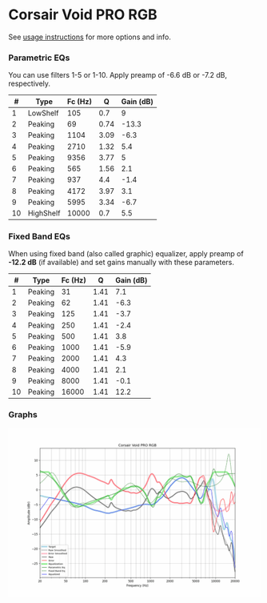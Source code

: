 # Corsair Void PRO RGB
See [usage instructions](https://github.com/jaakkopasanen/AutoEq#usage) for more options and info.

### Parametric EQs
You can use filters 1-5 or 1-10. Apply preamp of -6.6 dB or -7.2 dB, respectively.

|   # | Type      |   Fc (Hz) |    Q |   Gain (dB) |
|-----|-----------|-----------|------|-------------|
|   1 | LowShelf  |       105 | 0.7  |         9   |
|   2 | Peaking   |        69 | 0.74 |       -13.3 |
|   3 | Peaking   |      1104 | 3.09 |        -6.3 |
|   4 | Peaking   |      2710 | 1.32 |         5.4 |
|   5 | Peaking   |      9356 | 3.77 |         5   |
|   6 | Peaking   |       565 | 1.56 |         2.1 |
|   7 | Peaking   |       937 | 4.4  |        -1.4 |
|   8 | Peaking   |      4172 | 3.97 |         3.1 |
|   9 | Peaking   |      5995 | 3.34 |        -6.7 |
|  10 | HighShelf |     10000 | 0.7  |         5.5 |

### Fixed Band EQs
When using fixed band (also called graphic) equalizer, apply preamp of **-12.2 dB** (if available) and set gains manually with these parameters.

|   # | Type    |   Fc (Hz) |    Q |   Gain (dB) |
|-----|---------|-----------|------|-------------|
|   1 | Peaking |        31 | 1.41 |         7.1 |
|   2 | Peaking |        62 | 1.41 |        -6.3 |
|   3 | Peaking |       125 | 1.41 |        -3.7 |
|   4 | Peaking |       250 | 1.41 |        -2.4 |
|   5 | Peaking |       500 | 1.41 |         3.8 |
|   6 | Peaking |      1000 | 1.41 |        -5.9 |
|   7 | Peaking |      2000 | 1.41 |         4.3 |
|   8 | Peaking |      4000 | 1.41 |         2.1 |
|   9 | Peaking |      8000 | 1.41 |        -0.1 |
|  10 | Peaking |     16000 | 1.41 |        12.2 |

### Graphs
![](./Corsair%20Void%20PRO%20RGB.png)
